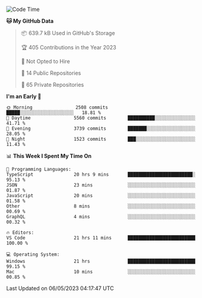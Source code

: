 <!--START_SECTION:waka-->
![Code Time](http://img.shields.io/badge/Code%20Time-4%2C022%20hrs%206%20mins-blue)

**🐱 My GitHub Data** 

> 📦 639.7 kB Used in GitHub's Storage 
 > 
> 🏆 405 Contributions in the Year 2023
 > 
> 🚫 Not Opted to Hire
 > 
> 📜 14 Public Repositories 
 > 
> 🔑 65 Private Repositories 
 > 
**I'm an Early 🐤** 

```text
🌞 Morning                2508 commits        █████░░░░░░░░░░░░░░░░░░░░   18.81 % 
🌆 Daytime                5560 commits        ██████████░░░░░░░░░░░░░░░   41.71 % 
🌃 Evening                3739 commits        ███████░░░░░░░░░░░░░░░░░░   28.05 % 
🌙 Night                  1523 commits        ███░░░░░░░░░░░░░░░░░░░░░░   11.43 % 
```


📊 **This Week I Spent My Time On** 

```text
💬 Programming Languages: 
TypeScript               20 hrs 9 mins       ████████████████████████░   95.13 % 
JSON                     23 mins             ░░░░░░░░░░░░░░░░░░░░░░░░░   01.87 % 
JavaScript               20 mins             ░░░░░░░░░░░░░░░░░░░░░░░░░   01.58 % 
Other                    8 mins              ░░░░░░░░░░░░░░░░░░░░░░░░░   00.69 % 
GraphQL                  4 mins              ░░░░░░░░░░░░░░░░░░░░░░░░░   00.32 % 

🔥 Editors: 
VS Code                  21 hrs 11 mins      █████████████████████████   100.00 % 

💻 Operating System: 
Windows                  21 hrs              █████████████████████████   99.15 % 
Mac                      10 mins             ░░░░░░░░░░░░░░░░░░░░░░░░░   00.85 % 
```


 Last Updated on 06/05/2023 04:17:47 UTC
<!--END_SECTION:waka-->

